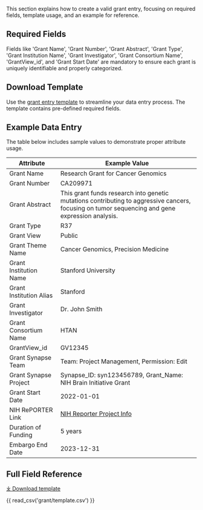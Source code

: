 This section explains how to create a valid grant entry, focusing on required fields, template usage, and an example for reference.

## Required Fields 
Fields like 'Grant Name', 'Grant Number', 'Grant Abstract', 'Grant Type', 'Grant Institution Name', 'Grant Investigator', 'Grant Consortium Name', 'GrantView_id', and 'Grant Start Date' are mandatory to ensure each grant is uniquely identifiable and properly categorized.



## Download Template
Use the [grant entry template](https://github.com/mc2-center/data-models/raw/main/templates/GrantView.csv) to streamline your data entry process. The template contains pre-defined required fields.

## Example Data Entry
The table below includes sample values to demonstrate proper attribute usage.

| **Attribute**              | **Example Value**                                                                                           |
|----------------------------|-------------------------------------------------------------------------------------------------------------|
| Grant Name                 | Research Grant for Cancer Genomics                                                                           |
| Grant Number               | CA209971                                                                                                     |
| Grant Abstract             | This grant funds research into genetic mutations contributing to aggressive cancers, focusing on tumor sequencing and gene expression analysis. |
| Grant Type                 | R37                                                                                                          |
| Grant View                 | Public                                                                                                       |
| Grant Theme Name           | Cancer Genomics, Precision Medicine                                                                          |
| Grant Institution Name      | Stanford University                                                                                         |
| Grant Institution Alias    | Stanford                                                                                                     |
| Grant Investigator         | Dr. John Smith                                                                                               |
| Grant Consortium Name      | HTAN                                                                                                         |
| GrantView_id               | GV12345                                                                                                      |
| Grant Synapse Team         | Team: Project Management, Permission: Edit                                                                   |
| Grant Synapse Project      | Synapse_ID: syn123456789, Grant_Name: NIH Brain Initiative Grant                                             |
| Grant Start Date           | 2022-01-01                                                                                                   |
| NIH RePORTER Link          | [NIH Reporter Project Info](https://projectreporter.nih.gov/project_info_description.cfm?aid=9813521)         |
| Duration of Funding        | 5 years                                                                                                      |
| Embargo End Date           | 2023-12-31                                                                                                   |



## Full Field Reference

[⤓ Download template](https://github.com/mc2-center/data-models/raw/main/templates/GrantView.csv)

{{ read_csv('grant/template.csv') }}
